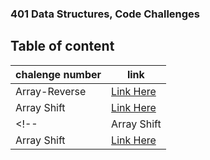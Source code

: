 
### 401 Data Structures, Code Challenges

## Table of content


| chalenge number | link |
|---|---|
|Array-Reverse|[Link Here](Challenge/array-reverse/README.md)|
|Array Shift|[Link Here](Challenge/array-insert-shift/README.md)|
<!-- |Array Shift|[Link Here](Challenge/array-insert-shift/README.md)|
|Array Shift|[Link Here](Challenge/array-insert-shift/README.md)| -->linked_list